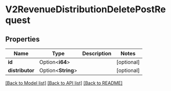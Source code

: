 # V2RevenueDistributionDeletePostRequest

## Properties

Name | Type | Description | Notes
------------ | ------------- | ------------- | -------------
**id** | Option<**i64**> |  | [optional]
**distributor** | Option<**String**> |  | [optional]

[[Back to Model list]](../README.md#documentation-for-models) [[Back to API list]](../README.md#documentation-for-api-endpoints) [[Back to README]](../README.md)


